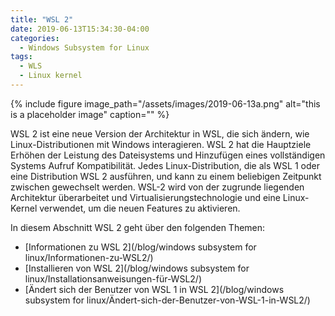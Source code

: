 ```yaml
---
title: "WSL 2"
date: 2019-06-13T15:34:30-04:00
categories:
  - Windows Subsystem for Linux
tags:
  - WLS
  - Linux kernel
---
```

{% include figure image_path="/assets/images/2019-06-13a.png" alt="this is a placeholder image" caption="" %}

WSL 2 ist eine neue Version der Architektur in WSL, die sich ändern, wie Linux-Distributionen mit Windows interagieren. WSL 2 hat die Hauptziele Erhöhen der Leistung des Dateisystems und Hinzufügen eines vollständigen Systems Aufruf Kompatibilität. Jedes Linux-Distribution, die als WSL 1 oder eine Distribution WSL 2 ausführen, und kann zu einem beliebigen Zeitpunkt zwischen gewechselt werden. WSL-2 wird von der zugrunde liegenden Architektur überarbeitet und Virtualisierungstechnologie und eine Linux-Kernel verwendet, um die neuen Features zu aktivieren.

In diesem Abschnitt WSL 2 geht über den folgenden Themen:

   * [Informationen zu WSL 2](/blog/windows subsystem for linux/Informationen-zu-WSL2/)
   * [Installieren von WSL 2](/blog/windows subsystem for linux/Installationsanweisungen-für-WSL2/)
   * [Ändert sich der Benutzer von WSL 1 in WSL 2](/blog/windows subsystem for linux/Ändert-sich-der-Benutzer-von-WSL-1-in-WSL2/)
  
